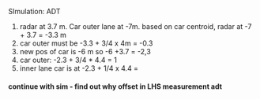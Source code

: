 SImulation: ADT
1. radar at 3.7 m. Car outer lane at -7m. based on car centroid, radar at -7 + 3.7 = -3.3 m
2. car outer must be -3.3 + 3/4 x 4m = -0.3
3. new pos of car is -6 m so -6 +3.7 = -2,3
4. car outer: -2.3 + 3/4 * 4.4 = 1
5. inner lane car is at -2.3 + 1/4 x 4.4 = 

#### continue with sim - find out why offset in LHS measurement adt